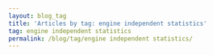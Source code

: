 ```yaml
---
layout: blog_tag
title: 'Articles by tag: engine independent statistics'
tag: engine independent statistics
permalink: /blog/tag/engine independent statistics/
---
```

